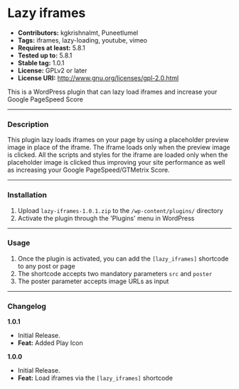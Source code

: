 # Lazy iframes
* **Contributors:** kgkrishnalmt, Puneetlumel
* **Tags:** iframes, lazy-loading, youtube, vimeo
* **Requires at least:** 5.8.1
* **Tested up to:** 5.8.1
* **Stable tag:** 1.0.1
* **License:** GPLv2 or later
* **License URI:** http://www.gnu.org/licenses/gpl-2.0.html

This is a WordPress plugin that can lazy load iframes and increase your Google PageSpeed Score 

---

### Description

This plugin lazy loads iframes on your page by using a placeholder preview image in place of the iframe. The iframe loads only when the preview image is clicked. All the scripts and styles for the iframe are loaded only when the placeholder image is clicked thus improving your site performance as well as increasing your Google PageSpeed/GTMetrix Score.

---

### Installation

1. Upload `lazy-iframes-1.0.1.zip` to the `/wp-content/plugins/` directory
1. Activate the plugin through the 'Plugins' menu in WordPress

---

### Usage

1. Once the plugin is activated, you can add the `[lazy_iframes]` shortcode to any post or page
1. The shortcode accepts two mandatory parameters `src` and `poster`
1. The poster parameter accepts image URLs as input

---

### Changelog

**1.0.1**
* Initial Release. 
* **Feat:** Added Play Icon


**1.0.0**
* Initial Release. 
* **Feat:** Load iframes via the `[lazy_iframes]` shortcode

